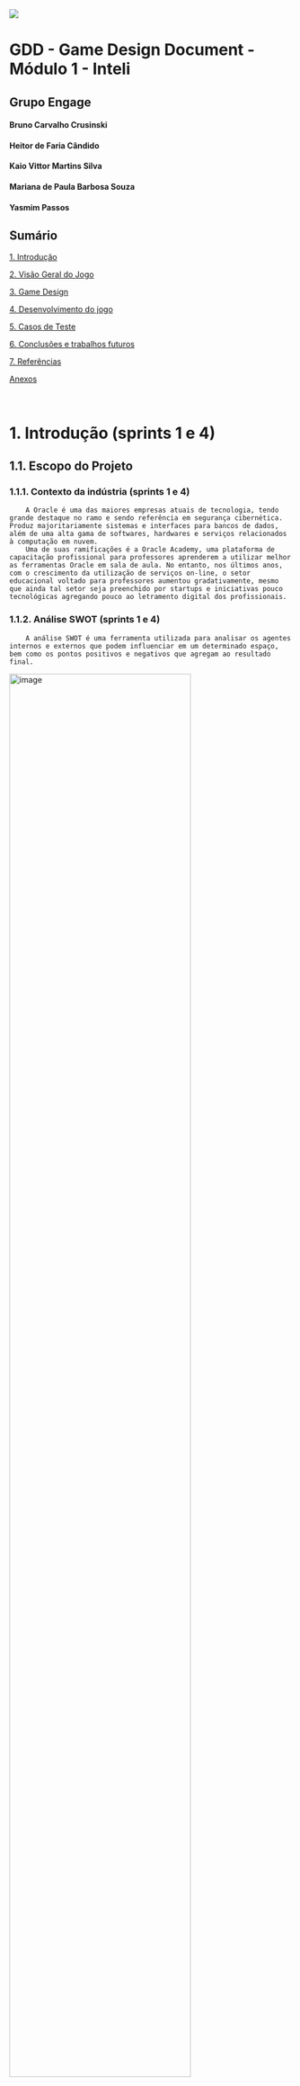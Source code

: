 <img src="../assets/institucionaisInteli/logointeli.png">


# GDD - Game Design Document - Módulo 1 - Inteli



## Grupo Engage

#### Bruno Carvalho Crusinski 
#### Heitor de Faria Cândido 
#### Kaio Vittor Martins Silva 
#### Mariana de Paula Barbosa Souza 
#### Yasmim Passos

## Sumário

[1. Introdução](#c1)

[2. Visão Geral do Jogo](#c2)

[3. Game Design](#c3)

[4. Desenvolvimento do jogo](#c4)

[5. Casos de Teste](#c5)

[6. Conclusões e trabalhos futuros](#c6)

[7. Referências](#c7)

[Anexos](#c8)

<br>


# <a name="c1"></a>1. Introdução (sprints 1 e 4)

## 1.1. Escopo do Projeto

### 1.1.1. Contexto da indústria (sprints 1 e 4)

	    A Oracle é uma das maiores empresas atuais de tecnologia, tendo grande destaque no ramo e sendo referência em segurança cibernética. Produz majoritariamente sistemas e interfaces para bancos de dados, além de uma alta gama de softwares, hardwares e serviços relacionados à computação em nuvem.
        Uma de suas ramificações é a Oracle Academy, uma plataforma de capacitação profissional para professores aprenderem a utilizar melhor as ferramentas Oracle em sala de aula. No entanto, nos últimos anos, com o crescimento da utilização de serviços on-line, o setor educacional voltado para professores aumentou gradativamente, mesmo que ainda tal setor seja preenchido por startups e iniciativas pouco tecnológicas agregando pouco ao letramento digital dos profissionais.


### 1.1.2. Análise SWOT (sprints 1 e 4)

        A análise SWOT é uma ferramenta utilizada para analisar os agentes internos e externos que podem influenciar em um determinado espaço, bem como os pontos positivos e negativos que agregam ao resultado final.
<img src = "other/analise SWOT.png" alt="image" width="80%" height="auto">

#### Análise SWOT (Engage)
| #  | Forças (Strengths)|
| ---| ---               |
| 1. | Produto agradável com boa luminosidade e sonoridade;|
| 2. | Jogo de fácil acesso e jogabilidade;|
| 3. | Cores neutras e visuais pixelados baseadas na modalidade “Cozy Game’ (Confortável, desestressante e aconchegante);|
| 4. | Musicalidade desenvolvida a partir de musicoterapia para concentração e foco;|
| 5. | Dinâmica a partir de pistas e fragmentos para a resolução do enigma, em que o mesmo representa, ao final, a conclusão de uma fase;|
| 6. |Metodologia de instruções gamificadas;|

| #  | Fraquezas (Weaknesses)|
| ---| ---               |
| 1. | Acessível somente para professores acadêmicos;|
| 2. | Formato somente em 2D;|
| 3. | Foco isolado para engajamento e instrução, tornando o público alvo demasiadamente seleto;|
| 4. | Não é adaptável a todas as plataformas e consoles;|
| 5. | Dependente de internet;|
| 6. | Alguns professores podem achar a curva de aprendizado do jogo íngreme, especialmente se não estiverem familiarizados com jogos educativos;|

| #  | Oportunidades (Opportunities)|
| ---| ---               |
| 1. | Escalonamento do produto através de parcerias com escolas e universidades;|
| 2. | Alavancar o compartilhamento do jogo e ressaltar sua importância;|
| 3. | Criação de mais fases para outras ferramentas mais complexas da Oracle;|
| 4. | Recebimento de feedbacks dos professores para futuras melhorias;|
| 5. | Oportunidade de letramento digital;|

| #  | Ameaças (Threats)|
| ---| ---               |
| 1. | Crescimento do mercado de “Serious Games”;|
| 2. | Instruções de cadastro pelo Chat GPT;|
| 3. | Alguns professores podem resistir à adoção de novas tecnologias e métodos de ensino;|

### 1.1.3. Descrição da Solução Desenvolvida (sprints 1 e 4)

        Em se tratando de plataformas de ensino virtual, um dos maiores desafios está associado à adoção do aprendizado oriundos destas plataformas em sala de aula pelos professores. 
        De acordo com a radiografia anual da TIC na Educação, cerca de 75% do corpo docente carece de uma plataforma para adquirir conhecimentos em ferramentas digitais. O artigo "Saúde Docente: Possibilidades e Limites" de 1999 destaca a tensão e o estresse causados pela desconexão entre as expectativas do sistema educacional e as condições reais dos professores.
        Apresentado o cenário, o projeto ENGAGE é um jogo com 5 fases que facilita o cadastro e a compreensão da plataforma Oracle Academy. Cada fase apresenta um novo desafio, sendo cada um dos níveis um aprendizado relevante para o contato com a real plataforma, promovendo a exploração gradual dos recursos da plataforma e incentivando a aprendizagem eficiente dos professores.
        Esse jogo deve ser utilizado precedendo o contato com o site da Oracle Academy, para que assim o professor possa aprender com ele a melhor forma de explorar sua interface e suas oportunidades. Portanto, ao criar uma nova ambientação envolvendo educação, jogabilidade e tecnologia, o processo de absorção e engajamento das ferramentas oferecidas se torna muito mais eficaz e memorável.
        Para avaliar o sucesso da proposta, serão fornecidos feedbacks ao final de cada jornada do jogador, visando enriquecer a experiência do usuário. Métricas mensais na plataforma da Oracle Academy serão usadas para rastrear a adesão de professores pós-jogo, identificar desistências, medir o êxito das atividades e avaliar a receptividade dos alunos às ferramentas e orientações dos professores.


### 1.1.4. Proposta de Valor (sprints 1 e 4)

<img src = "other/proposta de valor.png" alt="image" width="80%" height="auto">

### 1.1.5. Matriz de Riscos (sprints 1 e 4)

        Dentro da elaboração do projeto Engage, há riscos de execução e finalização dele, sejam esses riscos positivos ou negativos à completude dele. Os riscos são incertezas futuras de um projeto que o impactam de alguma forma. Para analisar melhor os riscos e obter uma resposta planejada e organizada a eles, a matriz de riscos é indispensável.
        A matriz de riscos é uma importante ferramenta para avaliar riscos de um produto, serviço, projeto, etc. Com ela, há uma organização maior dos problemas potenciais de um projeto, classificando-os com baixo, médio e alto risco dependendo de sua probabilidade e seu impacto.
        Dentre os riscos do projeto engage:
<img src = "other/matriz de risco.png" alt="image" width="80%" height="auto">


| Risco| Descrição| Validade| Resposta| Plano de ação
|---|---|---|---|---
| Perda de armazenamento do código pelo github.| O github é o espaço utilizado para armazenar o código do jogo desenvolvido. Caso haja algum impedimento de acesso ou uma perda de dados ocasionado por essa plataforma de armazenamento, todo o código poderá ser perdido ou suspenso por um tempo, atrasando o andamento do projeto.| Sem validade.|Haverá uma resposta ativa.| Os integrantes irão armazenar até o final do projeto ao menos sua parte da programação em uma pasta local, diminuindo assim o impacto de uma perda total do código por completo.
|Entraves do código.|O código pode apresentar falhas de funcionamento e apresentar comportamento fora do esperado, sendo prejudicial ao resultado do projeto.|Durante as 5 sprints.|Haverá uma resposta ativa.|Passar por uma análise do grupo, revisando o código e suas marcações. Caso persista ou não for encontrado o problema, deverá ser consultado um professor da área.
|Risco de exposição de dados do projeto.|O armazenamento público do código no Github pode apresentar riscos ao projeto por ceder a outros usuários a possibilidade de plágio do jogo, vazamento de dados do jogo ou mesmo utilização indevida do jogo.|Sem validade.|Haverá uma resposta passiva.|
|Acesso limitado a plataforma pelos desenvolvedores.|Durante o desenvolvimento do projeto, o grupo desenvolvedor do jogo não tem acesso direto a plataforma da Oracle Academy, o que além de prejudicar na compreensão integral dela pelo grupo, o jogo pode não acompanhar atualizações relevantes da plataforma.|Durante as 5 sprints.|Haverá uma resposta passiva.|Produzir o jogo levando em consideração o contato com a plataforma do primeiro sprint.
|Falta de comunicação no grupo.|O grupo pode ter pouco, ou nenhuma comunicação em alguns momentos, o que prejudicará o desenvolvimento do artefato e do projeto por inteiro. A ausência de relatar problemas, a abstenção em pedir ajuda ou mesmo responder a questões do grupo, são todos fatores desse déficit.|Sem validade.|Haverá uma resposta ativa.|Além das dailys e fechamentos rotineiros, o grupo participará ativamente da gestão de todas as partes do projeto, prontificando-se em ajudar e decidindo se alguma tarefa demandará mais apoio. Os integrantes deverão ser honestos e apresentar seu trabalho aos demais durante o processo, reconhecendo dificuldades ou facilidades durante o processo.
|Incompetência técnica de algum integrante em programação.|O projeto é desenvolvido por integrantes em desenvolvimento de suas hard skills de programação, nesse processo algum integrante pode apresentar um déficit o que acarretará em perda de produtividade do grupo e do andamento do projeto.|Sem validade.|Haverá uma resposta ativa.|Os integrantes exercerão a cada sprint uma função mais específica dentro do grupo e na sprint seguinte irão tutelar o próximo responsável por sua função. Desse modo, os novos integrantes de programação poderão compreender a jornada anterior e serão orientados de onde continuar e, caso necessário, diminuir seu déficit com o programador anterior.

## 1.2. Requisitos do Projeto (sprints 1 e 2)


|# | Requisitos - Jogo para Oracle Academy  
--- | ---
| 1. | O jogo deverá seguir a temática de “serious game”, projetada para ensinar, treinar, simular ou resolver problemas em áreas específicas, como educação.
| 2. | O jogo não deverá conter elementos risíveis.
| 3. | O jogo deverá ser em primeira pessoa e não conter nenhum avatar que se mova, apenas um assistente que acompanha o jogador durante toda a jornada.
| 4. | A criação precisará ser desenvolvida com base em 5 fases pré-estabelecidas*
| 5. | Colocar o professor jogador como protagonista da experiência. 
| 6. | A paleta de cores só poderá conter cores pastéis/ sóbrias.
| 7. | As mecânicas do jogo serão de clicar, arrastar, selecionar e digitar.
| 8. | A ambientação do jogo deve obrigatoriamente ser feita em 2D.
| 9. | Não há limites para a quantidade de ambientações, mas todas devem representar cômodos de fácil jogabilidade.
| 10. | Todos os objetos que podem ser movimentados deverão aumentar de tamanho ao serem arrastados para fora do ambiente referido (para melhor visualização do usuário).
| 11. | As fases determinam uma sequência gradativa de desafios. 
| 12. | O jogo deverá ser disponibilizado para acesso via Web Browser.

\* Detalhamento do requisito 4:
* FASE 1: Cadastro
* FASE 2: Conhecendo as plataformas e recursos disponíveis:
    * Navegação nos conteúdos;
    * Inscrição em cursos;
* FASE 3: Canais:
* Criação de canais;
    * Inclusão de conteúdos nos canais;
    * Cadastro de alunos nos canais;
* FASE 4: Cloud:
    * Solicitação de conta cloud;
    * Solicitação de conta cloud para alunos;
* FASE 5: Participação em sessão de suporte ao membro.|


## 1.3. Público-alvo do Projeto (sprint 2)

*Posicione aqui uma descrição justificada do público-alvo do jogo, em termos demográficos e de preferências/gostos pessoais.*

# <a name="c2"></a>2. Visão Geral do Jogo (sprint 2)

## 2.1. Objetivos do Jogo (sprint 2)

*Descreva o que o jogador deve cumprir para avançar ou concluir o jogo*

## 2.2. Características do Jogo (sprint 2)

### 2.2.1. Gênero do Jogo (sprint 2)

*simulação, RPG, corrida, estratégia, esportes, ação, aventura etc.*  

### 2.2.2. Plataforma do Jogo (sprint 2)

*quanto ao dispositivo: desktop, smartphones, tablets, TV etc.*

*quanto ao sistema: Web, Windows, MacOS, Android, IOS etc.*

### 2.2.3. Número de jogadores (sprint 2)

*1 jogador, 2 jogadores versus, 2 jogadores cooperação, multiplayer etc.*

### 2.2.4. Títulos semelhantes e inspirações (sprint 2)

*Liste e descreva títulos semelhantes e jogos que inspiram e são usados como referência do projeto*

### 2.2.5. Tempo estimado de jogo (sprint 5)

*Ex. O jogo pode ser concluído em 3 horas passando por todas as fases.*

*Ex. cada partida dura até 15 minutos*

# <a name="c3"></a>3. Game Design (sprints 2 e 3)

## 3.1. Enredo do Jogo (sprints 2 e 3)

*Descreva o enredo/história do jogo, criando contexto para os personagens (seção 3.2) e o mundo do jogo (seção 3.3). Uma boa história costuma ter um arco narrativo de contexto, conflito e resolução. Utilize etapas sequenciais para descrever esta história.* 

*Caso seu jogo não possua enredo/história (ex. jogo Tetris), mencione os motivos de não existir e como o jogador pode se contextualizar com o ambiente do jogo.*

## 3.2. Personagens (sprints 2 e 3)

### 3.2.1. Controláveis

*Descreva os personagens controláveis pelo jogador. Mencione nome, objetivos, características, habilidades, diferenciais etc. Utilize figuras (character art, sprite sheets etc.) para ilustrá-los. Caso utilize material de terceiros em licença Creative Commons, não deixe de citar os autores/fontes.* 

*Caso não existam personagens (ex. jogo Tetris), mencione os motivos de não existirem e como o jogador pode interpretar tal fato.*

### 3.2.2. Non-Playable Characters (NPC)

*\<opcional\> Se existirem coadjuvantes ou vilões, aqui é o local para descrevê-los e ilustrá-los. Utilize listas ou tabelas para organizar esta seção. Caso utilize material de terceiros em licença Creative Commons, não deixe de citar os autores/fontes. Caso não existam NPCs, remova esta seção.*

### 3.2.3. Diversidade e Representatividade dos Personagens

Considerando as personagens do game, analise se estas estão alinhadas ao público-alvo do jogo (seção 1.3), e compare-as dentro da realidade da sociedade brasileira. Por fim, discorra sobre qual é o impacto esperado da escolha dessas personagens.

## 3.3. Mundo do jogo (sprints 2 e 3)

### 3.3.1. Locações Principais e/ou Mapas (sprints 2 e 3)

*Descreva o ambiente do jogo, em que locais ele ocorre. Ilustre com imagens. Se houverem mapas, posicione-os aqui, descrevendo as áreas em acordo com o enredo. Se houverem fases, descreva-as também em acordo com o enredo (pode ser um jogo de uma fase só). Utilize listas ou tabelas para organizar esta seção. Caso utilize material de terceiros em licença Creative Commons, não deixe de citar os autores/fontes.*

### 3.3.2. Navegação pelo mundo (sprints 2 e 3)

*Descreva como os personagens se movem no mundo criado e as relações entre as locações – como as áreas/fases são acessadas ou desbloqueadas, o que é necessário para serem acessadas etc. Utilize listas ou tabelas para organizar esta seção.*

### 3.3.3. Condições climáticas e temporais (sprints 2 e 3)

*\<opcional\> Descreva diferentes condições de clima que podem afetar o mundo e as fases, se aplicável*

*Caso seja relevante, descreva como o tempo passa, se ele é um fator limitante ao jogo (ex. contagem de tempo para terminar uma fase)*

### 3.3.4. Concept Art (sprint 2)

*Inclua imagens de Concept Art do jogo que ainda não foram demonstradas em outras seções deste documento. Para cada imagem, coloque legendas, como no exemplo abaixo.*

<img src="../assets/padrao/concept1.jpg">

Figura 1: detalhe da cena da partida do herói para a missão, usando sua nave

### 3.3.5. Trilha sonora (sprint 3)

*Descreva a trilha sonora do jogo, indicando quais músicas serão utilizadas no mundo e nas fases. Utilize listas ou tabelas para organizar esta seção. Caso utilize material de terceiros em licença Creative Commons, não deixe de citar os autores/fontes.*

*Exemplo de tabela*
\# | titulo | ocorrência | autoria
--- | --- | --- | ---
1 | tema de abertura | tela de início | própria
2 | tema de combate | cena de combate com inimigos comuns | Hans Zimmer
3 | ... 

## 3.4. Inventário e Bestiário (sprint 3)

### 3.4.1. Inventário

*\<opcional\> Caso seu jogo utilize itens ou poderes para os personagens obterem, descreva-os aqui, indicando títulos, imagens, meios de obtenção e funções no jogo. Utilize listas ou tabelas para organizar esta seção. Caso utilize material de terceiros em licença Creative Commons, não deixe de citar os autores/fontes.* 

*Exemplo de tabela*
\# | item |  | como obter | função | efeito sonoro
--- | --- | --- | --- | --- | ---
1 | moeda | <img src="../assets/padrao/coin.png"> | há muitas espalhadas em todas as fases | acumula dinheiro para comprar outros itens | som de moeda
2 | madeira | <img src="../assets/padrao/wood.png"> | há muitas espalhadas em todas as fases | acumula madeira para construir casas | som de madeiras
3 | ... 

### 3.4.2. Bestiário

*\<opcional\> Caso seu jogo tenha inimigos, descreva-os aqui, indicando nomes, imagens, momentos de aparição, funções e impactos no jogo. Utilize listas ou tabelas para organizar esta seção. Caso utilize material de terceiros em licença Creative Commons, não deixe de citar os autores/fontes.* 

*Exemplo de tabela*
\# | inimigo |  | ocorrências | função | impacto | efeito sonoro
--- | --- | --- | --- | --- | --- | ---
1 | robô terrestre | <img src="../assets/padrao/inimigo2.PNG"> |  a partir da fase 1 | ataca o personagem vindo pelo chão em sua direção, com velocidade constante, atirando parafusos | se encostar no inimigo ou no parafuso arremessado, o personagem perde 1 ponto de vida | sons de tiros e engrenagens girando
2 | robô voador | <img src="../assets/padrao/inimigo1.PNG"> | a partir da fase 2 | ataca o personagem vindo pelo ar, fazendo movimento em 'V' quando se aproxima | se encostar, o personagem perde 3 pontos de vida | som de hélice
3 | ... 

## 3.5. Gameflow (Diagrama de cenas) (sprint 2)

*Posicione aqui seu "storyboard de programação" - o diagrama de cenas do jogo. Indique, por exemplo, como o jogo começa, quais opções o jogador tem, como ele avança nas fases, quais as condições de 'game over', como o jogo reinicia. Seu diagrama deve representar as classes, atributos e métodos usados no jogo.*

## 3.6. Regras do jogo (sprint 3)

*Descreva aqui as regras do seu jogo: objetivos/desafios, meios para se conseguir alcançar*

*Ex. O jogador deve pilotar o carro e conseguir terminar a corrida dentro de um minuto sem bater em nenhum obstáculo.*

*Ex. O jogador deve concluir a fase dentro do tempo, para obter uma estrela. Se além disso ele coletar todas as moedas, ganha mais uma estrela. E se além disso ele coletar os três medalhões espalhados, ganha mais uma estrela, totalizando três. Ao final do jogo, obtendo três estrelas em todas as fases, desbloqueia o mundo secreto.*  

## 3.7. Mecânicas do jogo (sprint 3)

*Descreva aqui as formas de controle e interação que o jogador tem sobre o jogo: quais os comandos disponíveis, quais combinações de comandos, e quais as ações consequentes desses comandos. Utilize listas ou tabelas para organizar esta seção.*

*Ex. Em um jogo de plataforma 2D para desktop, o jogador pode usar as teclas WASD para mecânicas de andar, mirar para cima, agachar, e as teclas JKL para atacar, correr, arremesar etc.*

*Ex. Em um jogo de puzzle para celular, o jogador pode tocar e arrastar sobre uma peça para movê-la sobre o tabuleiro, ou fazer um toque simples para rotacioná-la*

# <a name="c4"></a>4. Desenvolvimento do Jogo

## 4.1. Desenvolvimento preliminar do jogo (sprint 1)

        Para a versão preliminar do jogo, foi desenvolvido a tela inicial contendo dois botões com animações perpétuas e três botões com animações ao colocar o mouse em cima. Para garantir que todos os botões estão clicáveis, um console.log é ativado ao acionar os eventos de clique. Originalmente, o programa necessitava do arquivo phaser.js local, porém o aprimoramos para acessar o mesmo arquivo via internet. Segue a imagem da página finalizada:
<img src = "other/tela inicial.png" alt="image" width="80%" height="auto">


## 4.2. Desenvolvimento básico do jogo (sprint 2)

*Descreva e ilustre aqui o desenvolvimento da versão básica do jogo, explicando brevemente o que foi entregue em termos de código e jogo. Utilize prints de tela para ilustrar. Indique as eventuais dificuldades e próximos passos.*

## 4.3. Desenvolvimento intermediário do jogo (sprint 3)

*Descreva e ilustre aqui o desenvolvimento da versão intermediária do jogo, explicando brevemente o que foi entregue em termos de código e jogo. Utilize prints de tela para ilustrar. Indique as eventuais dificuldades e próximos passos.*

## 4.4. Desenvolvimento final do MVP (sprint 4)

*Descreva e ilustre aqui o desenvolvimento da versão final do jogo, explicando brevemente o que foi entregue em termos de MVP. Utilize prints de tela para ilustrar. Indique as eventuais dificuldades e planos futuros.*

## 4.5. Revisão do MVP (sprint 5)

*Descreva e ilustre aqui o desenvolvimento dos refinamentos e revisões da versão final do jogo, explicando brevemente o que foi entregue em termos de MVP. Utilize prints de tela para ilustrar.*

# <a name="c5"></a>5. Testes (sprint 4)

## 5.1. Casos de Teste

*Descreva nesta seção os casos de teste comuns que podem ser executados a qualquer momento para testar o funcionamento e integração das partes do jogo. Utilize tabelas para facilitar a organização.*

*Exemplo de tabela*
\# | pré-condição | descrição do teste | pós-condição 
--- | --- | --- | --- 
1 | posicionar o jogo na tela de abertura | iniciar o jogo desde seu início | o jogo deve iniciar da fase 1
2 | posicionar o personagem em local seguro de inimigos | aguardar o tempo passar até o final da contagem | o personagem deve perder uma vida e reiniciar a fase
3 | ...

## 5.2. Testes de jogabilidade (playtests) (sprint 4)

### 5.2.1 Registros de testes

*Descreva nesta seção as sessões de teste/entrevista com diferentes jogadores. Registre cada teste conforme o template a seguir.*

Nome | João Jonas (use nomes fictícios)
--- | ---
Já possuía experiência prévia com games? | sim, é um jogador casual
Conseguiu iniciar o jogo? | sim
Entendeu as regras e mecânicas do jogo? | entendeu as regras, mas sobre as mecânicas, apenas as essenciais, não explorou os comandos complexos
Conseguiu progredir no jogo? | sim, sem dificuldades  
Apresentou dificuldades? | Não, conseguiu jogar com facilidade e afirmou ser fácil
Que nota deu ao jogo? | 9.0
O que gostou no jogo? | Gostou  de como o jogo vai ficando mais difícil ao longo do tempo sem deixar de ser divertido
O que poderia melhorar no jogo? | A responsividade do personagem aos controles, disse que havia um pouco de atraso desde o momento do comando até a resposta do personagem

### 5.2.2 Melhorias

*Descreva nesta seção um plano de melhorias sobre o jogo, com base nos resultados dos testes de jogabilidade*

# <a name="c6"></a>6. Conclusões e trabalhos futuros (sprint 5)

*Escreva de que formas a solução do jogo atingiu os objetivos descritos na seção 1 deste documento. Indique pontos fortes e pontos a melhorar de maneira geral.*

*Relacione os pontos de melhorias evidenciados nos testes com plano de ações para serem implementadas no jogo. O grupo não precisa implementá-las, pode deixar registrado aqui o plano para futuros desenvolvimentos.*

*Relacione também quaisquer ideias que o grupo tenha para melhorias futuras*

# <a name="c7"></a>7. Referências (sprint 5)

_Incluir as principais referências de seu projeto, para que seu parceiro possa consultar caso ele se interessar em aprofundar. Um exemplo de referência de livro e de site:_<br>

LUCK, Heloisa. Liderança em gestão escolar. 4. ed. Petrópolis: Vozes, 2010. <br>
SOBRENOME, Nome. Título do livro: subtítulo do livro. Edição. Cidade de publicação: Nome da editora, Ano de publicação. <br>

INTELI. Adalove. Disponível em: https://adalove.inteli.edu.br/feed. Acesso em: 1 out. 2023 <br>
SOBRENOME, Nome. Título do site. Disponível em: link do site. Acesso em: Dia Mês Ano

# <a name="c8"></a>Anexos

*Inclua aqui quaisquer complementos para seu projeto, como diagramas, imagens, tabelas etc. Organize em sub-tópicos utilizando headings menores (use ## ou ### para isso)*
